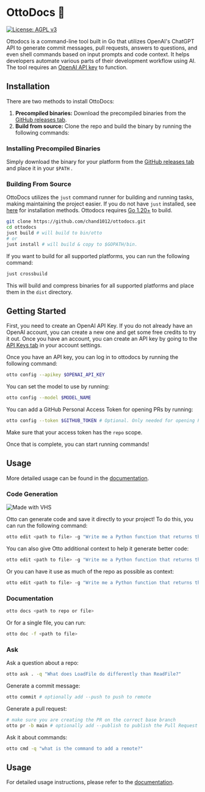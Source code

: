 # OttoDocs 🦦

[![License: AGPL v3](https://img.shields.io/badge/License-AGPL%20v3-blue.svg)](https://www.gnu.org/licenses/agpl-3.0)

Ottodocs is a command-line tool built in Go that utilizes OpenAI's ChatGPT API to generate commit messages, pull requests, answers to questions, and even shell commands based on input prompts and code context. It helps developers automate various parts of their development workflow using AI. The tool requires an [OpenAI API key](https://platform.openai.com/account/api-keys) to function.

## Installation

There are two methods to install OttoDocs:

1. **Precompiled binaries:** Download the precompiled binaries from the [GitHub releases tab](https://github.com/chand1012/ottodocs/releases).
2. **Build from source:** Clone the repo and build the binary by running the following commands:

### Installing Precompiled Binaries

Simply download the binary for your platform from the [GitHub releases tab](https://github.com/chand1012/ottodocs/releases) and place it in your `$PATH` .

### Building From Source

OttoDocs utilizes the `just` command runner for building and running tasks, making maintaining the project easier. If you do not have `just` installed, see [here](https://just.systems/man/en/chapter_5.html) for installation methods. Ottodocs requires [Go 1.20+](https://go.dev/dl/) to build.

```sh
git clone https://github.com/chand1012/ottodocs.git
cd ottodocs
just build # will build to bin/otto
# or
just install # will build & copy to $GOPATH/bin. 
```

If you want to build for all supported platforms, you can run the following command:

```sh
just crossbuild
```

This will build and compress binaries for all supported platforms and place them in the `dist` directory.

## Getting Started

First, you need to create an OpenAI API Key. If you do not already have an OpenAI account, you can create a new one and get some free credits to try it out. Once you have an account, you can create an API key by going to the [API Keys tab](https://platform.openai.com/account/api-keys) in your account settings.

Once you have an API key, you can log in to ottodocs by running the following command:

```sh
otto config --apikey $OPENAI_API_KEY
```

You can set the model to use by running:

```sh
otto config --model $MODEL_NAME
```

You can add a GitHub Personal Access Token for opening PRs by running:

```sh
otto config --token $GITHUB_TOKEN # Optional. Only needed for opening PRs and reading Issues
```

Make sure that your access token has the `repo` scope.

Once that is complete, you can start running commands!

## Usage

More detailed usage can be found in the [documentation](https://ottodocs.chand1012.dev/docs/usage/otto).

### Code Generation

![Made with VHS](https://vhs.charm.sh/vhs-5A6u3ITYSIp2qd1T7XdYEM.gif)

Otto can generate code and save it directly to your project! To do this, you can run the following command:

```sh
otto edit <path to file> -g "Write me a Python function that returns the sum of two numbers"
```

You can also give Otto additional context to help it generate better code:

```sh
otto edit <path to file> -g "Write me a Python function that returns the sum of two numbers" -c hello_world.py
```

Or you can have it use as much of the repo as possible as context:

```sh
otto edit <path to file> -g "Write me a Python function that returns the sum of two numbers" -r
```

### Documentation

```sh
otto docs <path to repo or file>
```

Or for a single file, you can run:

```sh
otto doc -f <path to file>
```

### Ask

Ask a question about a repo:

```sh
otto ask . -q "What does LoadFile do differently than ReadFile?"
```

Generate a commit message:

```sh
otto commit # optionally add --push to push to remote
```

Generate a pull request:

```sh
# make sure you are creating the PR on the correct base branch
otto pr -b main # optionally add --publish to publish the Pull Request
```

Ask it about commands:

```sh
otto cmd -q "what is the command to add a remote?"
```

## Usage

For detailed usage instructions, please refer to the [documentation](https://ottodocs.chand1012.dev/docs/usage/otto).
